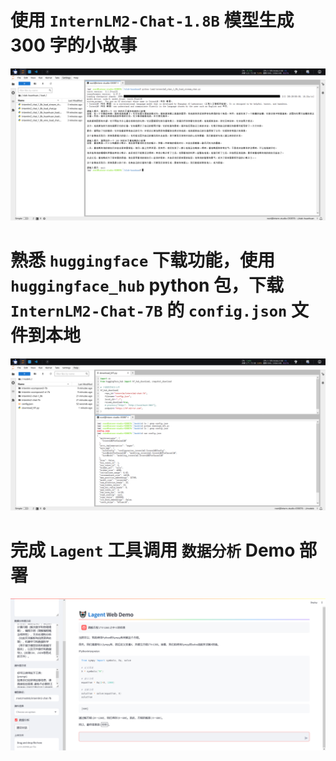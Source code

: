 # 使用 `InternLM2-Chat-1.8B` 模型生成 300 字的小故事

![300 字的小故事](./InternLM2%20%E8%AF%BE%E7%A8%8B%E7%AC%94%E8%AE%B02.assets/300%20%E5%AD%97%E7%9A%84%E5%B0%8F%E6%95%85%E4%BA%8B.png)



# 熟悉 `huggingface` 下载功能，使用 `huggingface_hub` python 包，下载 `InternLM2-Chat-7B` 的 `config.json` 文件到本地

![熟悉 huggingface 下载功能](./InternLM2%20%E8%AF%BE%E7%A8%8B%E7%AC%94%E8%AE%B02.assets/%E7%86%9F%E6%82%89%20huggingface%20%E4%B8%8B%E8%BD%BD%E5%8A%9F%E8%83%BD.png)

# 完成 `Lagent` 工具调用 `数据分析` Demo 部署

![Lagent 工具调用 数据分析](./InternLM2%20%E8%AF%BE%E7%A8%8B%E7%AC%94%E8%AE%B02.assets/Lagent%20%E5%B7%A5%E5%85%B7%E8%B0%83%E7%94%A8%20%E6%95%B0%E6%8D%AE%E5%88%86%E6%9E%90.png)